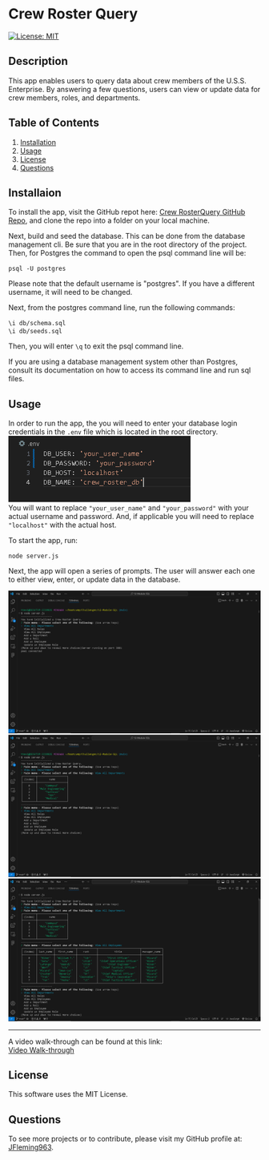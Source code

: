 # Crew Roster Query
  [![License: MIT](https://img.shields.io/badge/License-MIT-yellow.svg)](https://opensource.org/licenses/MIT)
  ## Description
  This app enables users to query data about crew members of the U.S.S. Enterprise. By answering a few questions, users can view or update data for crew members, roles, and departments.
  ## Table of Contents

  1. [Installation](#Installation)
  2. [Usage](#Usage)
  3. [License](#License)
  4. [Questions](#Questions)

  ## Installaion
  To install the app, visit the GitHub repot here: [Crew RosterQuery GitHub Repo](https://github.com/Flem-House-Dev/Crew-Roster-Query), and clone the repo into a folder on your local machine.

  Next, build and seed the database. This can be done from the database management cli. Be sure that you are in the root directory of the project. Then, for Postgres the command to open the psql command line will be:
  ```
  psql -U postgres
  ```
  Please note that the default username is "postgres". If you have a different username, it will need to be changed.

  Next, from the postgres command line, run the following commands:

  ``` 
  \i db/schema.sql
  \i db/seeds.sql 
  ```

  Then, you will enter `\q` to exit the psql command line.

  If you are using a database management system other than Postgres, consult its documentation on how to access its command line and run sql files.
  
  ## Usage
  In order to run the app, the you will need to enter your database login credentials in the `.env` file which is located in the root directory.
  ![env file](./assets/env_image.PNG)</br>
  You will want to replace `"your_user_name"` and `"your_password"` with your actual username and password. And, if applicable you will need to replace `"localhost"` with the actual host.</br>

  To start the app, run:
  ```
  node server.js
  ```
  Next, the app will open a series of prompts. The user will answer each one to either view, enter, or update data in the database.

 ![main menu](./assets/main_menu.PNG)
 ![view departments](./assets/view_depts.PNG) 
 ![view employees](./assets/view_employees.PNG)

  ***
  A video walk-through can be found at this link:</br>
  [Video Walk-through](https://drive.google.com/file/d/18HMehjJ5mQqXejcxFM01SFWLAWBI8Tbd/view?usp=sharing)

  ## License
  This software uses the MIT License.
  ## Questions
  To see more projects or to contribute, please visit my GitHub profile at: [JFleming963](https://github.com/Flem-House-Dev).
